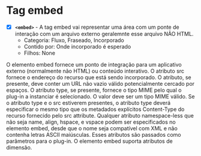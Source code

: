 # Tag embed

- [X] **`<embed>`** - A tag embed vai representar uma área com um ponte de interação com um arquivo externo geralemnte esse arquivo NÃO HTML.
  - Categoria: Fluxo, Fraseado, Incorporado
  - Contido por: Onde incorporado é esperado
  - Filhos: None

O elemento embed fornece um ponto de integração para um aplicativo externo (normalmente não HTML) ou conteúdo interativo. O atributo src fornece o endereço do recurso que está sendo incorporado. O atributo, se presente, deve conter um URL não vazio válido potencialmente cercado por espaços. O atributo type, se presente, fornece o tipo MIME pelo qual o plug-in a instanciar é selecionado. O valor deve ser um tipo MIME válido. Se o atributo type e o src estiverem presentes, o atributo type deverá especificar o mesmo tipo que os metadados explícitos Content-Type do recurso fornecido pelo src attribute. Qualquer atributo namespace-less que não seja name, align, hspace, e vspace podem ser especificados no elemento embed, desde que o nome seja compatível com XML e não contenha letras ASCII maiúsculas. Esses atributos são passados como parâmetros para o plug-in. O elemento embed suporta atributos de dimensão.
